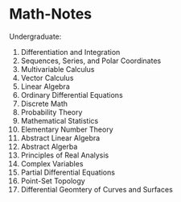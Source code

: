 # Math-Notes

Undergraduate:
1. Differentiation and Integration
2. Sequences, Series, and Polar Coordinates
3. Multivariable Calculus
4. Vector Calculus
5. Linear Algebra
6. Ordinary Differential Equations
7. Discrete Math
8. Probability Theory
9. Mathematical Statistics
10. Elementary Number Theory
11. Abstract Linear Algebra
12. Abstract Algerba
13. Principles of Real Analysis
14. Complex Variables
15. Partial Differential Equations
16. Point-Set Topology
17. Differential Geomtery of Curves and Surfaces









